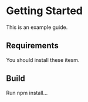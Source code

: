 # Getting Started
This is an example guide.

## Requirements
You should install these itesm.

## Build
Run npm install...
